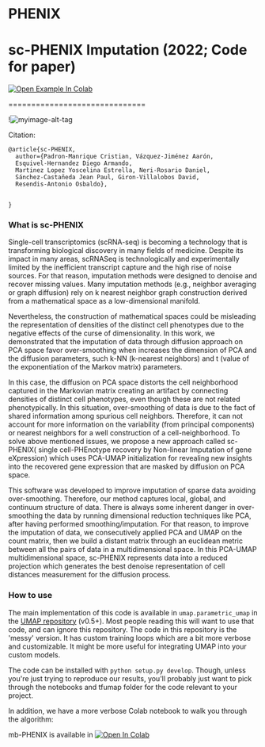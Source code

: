 # PHENIX
# sc-PHENIX Imputation  (2022; Code for paper)


[![Open Example In Colab](https://colab.research.google.com/assets/colab-badge.svg)](https://colab.research.google.com/drive/1lpdCy7HkC5TRI9LfUtIHBBW8oRO86Nvi?usp=sharing)


==============================

!![myimage-alt-tag](https://github.com/resendislab/sc-PHENIX/blob/main/Screen%20Shot%202022-06-13%20at%2015.03.13.png)


Citation: 

```
@article{sc-PHENIX,
  author={Padron-Manrique Cristian, Vázquez-Jiménez Aarón, 
  Esquivel-Hernandez Diego Armando,
  Martinez Lopez Yoscelina Estrella, Neri-Rosario Daniel, 
  Sánchez-Castañeda Jean Paul, Giron-Villalobos David,  
  Resendis-Antonio Osbaldo},
  
  
}

```
### What is sc-PHENIX

Single-cell transcriptomics (scRNA-seq) is becoming a technology that is transforming biological discovery in many fields of medicine. Despite its impact in many areas, scRNASeq is technologically and experimentally limited by the inefficient transcript capture and the high rise of noise sources. For that reason, imputation methods were designed to denoise and recover missing values. Many imputation methods (e.g., neighbor averaging or graph diffusion) rely on k nearest neighbor graph construction derived from a mathematical space as a low-dimensional manifold. 

Nevertheless, the construction of mathematical spaces could be misleading the representation of densities of the distinct cell phenotypes due to the negative effects of the curse of dimensionality. In this work, we demonstrated that the imputation of data through diffusion approach on PCA space favor over-smoothing when increases the dimension of PCA and the diffusion parameters, such k-NN (k-nearest neighbors) and t (value of the exponentiation of the Markov matrix) parameters. 

In this case, the  diffusion on PCA space distorts the cell neighborhood captured in the Markovian matrix creating an artifact by connecting densities of distinct cell phenotypes, even though these are not related phenotypically. In this situation, over-smoothing of data is due to the fact of shared information among spurious cell neighbors. Therefore, it can not account for more information on the variability (from principal components) or nearest neighbors for a well construction of a cell-neighborhood. To solve above mentioned issues, we propose a new approach called sc-PHENIX( single cell-PHEnotype recovery by Non-linear Imputation of gene eXpression) which uses PCA-UMAP initialization for revealing new insights into the recovered gene expression that are masked by diffusion on PCA space.

This software was developed to improve imputation of sparse data avoiding over-smoothing. Therefore, our method captures local, global, and continuum structure of data. There is always some inherent danger in over-smoothing the data by running dimensional reduction techniques like PCA, after having performed smoothing/imputation. For that reason, to improve the imputation of data, we consecutively applied PCA and UMAP on the count matrix, then we build a distant matrix through an euclidean metric between all the pairs of data in a multidimensional space. In this PCA-UMAP multidimensional space, sc-PHENIX represents data into a reduced projection which generates the best denoise representation of cell distances measurement for the diffusion process. 


### How to use

The main implementation of this code is available in `umap.parametric_umap` in the [UMAP repository](https://github.com/lmcinnes/umap) (v0.5+). Most people reading this will want to use that code, and can ignore this repository. 
The code in this repository is the 'messy' version. It has custom training loops which are a bit more verbose and customizable. It might be more useful for integrating UMAP into your custom models. 

The code can be installed with `python setup.py develop`. Though, unless you're just trying to reproduce our results, you'll probably just want to pick through the notebooks and tfumap folder for the code relevant to your project. 

In addition, we have a more verbose Colab notebook to walk you through the algorithm:

mb-PHENIX is available in [![Open In Colab](https://colab.research.google.com/assets/colab-badge.svg)](https://colab.research.google.com/drive/1lpdCy7HkC5TRI9LfUtIHBBW8oRO86Nvi?usp=sharing)
